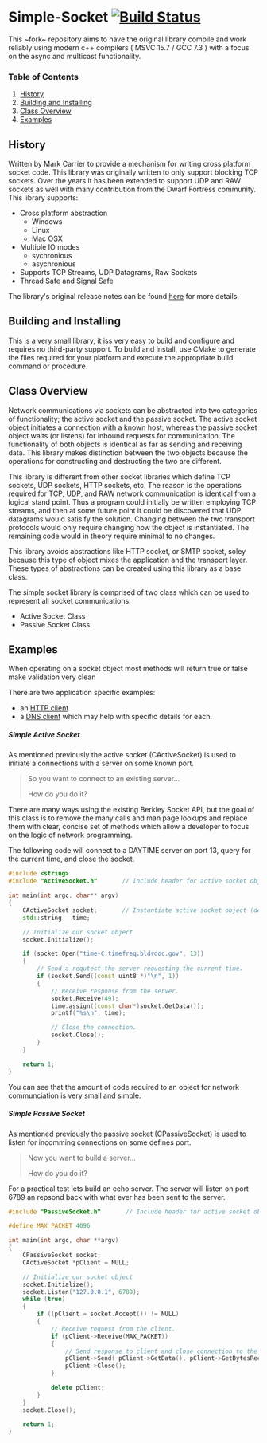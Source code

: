 # Simple-Socket [![Build Status](https://travis-ci.org/prince-chrismc/Simple-Socket.svg?branch=master)](https://travis-ci.org/prince-chrismc/Simple-Socket)
This ~fork~ repository aims to have the original library compile and work reliably using modern c++ compilers ( MSVC 15.7 / GCC 7.3 ) with a focus on the async and multicast functionality.

### Table of Contents
1. [History](#History)
2. [Building and Installing](Building-and-Installing)
3. [Class Overview](#Class-Overview)
4. [Examples](#Examples)

## History
Written by Mark Carrier to provide a mechanism for writing cross platform socket code. This library was originally written to only support blocking TCP sockets. Over the years it has been extended to support UDP and RAW sockets as well with many contribution from the Dwarf Fortress community. This library supports:
* Cross platform abstraction
   * Windows
   * Linux
   * Mac OSX
* Multiple IO modes
   * sychronious
   * asychronious
* Supports TCP Streams, UDP Datagrams, Raw Sockets
* Thread Safe and Signal Safe

The library's original release notes can be found [here](https://github.com/DFHack/clsocket/blob/master/ReleaseNotes) for more details.

## Building and Installing	
This is a very small library, it iss very easy to build and configure and requires no third-party support. To build and install, use CMake to generate the files required for your platform and execute the appropriate build command or procedure.

## Class Overview
Network communications via sockets can be abstracted into two categories of functionality; the active socket and the passive socket. The active socket object initiates a connection with a known host, whereas the passive socket object waits (or listens) for inbound requests for communication. The functionality of both objects is identical as far as sending and receiving data. This library makes distinction between the two objects because the operations for constructing and destructing the two are different.

This library is different from other socket libraries which define TCP sockets, UDP sockets, HTTP sockets, etc. The reason is the operations required for TCP, UDP, and RAW network communication is identical from a logical stand point. Thus a program could initially be written employing TCP streams, and then at some future point it could be discovered that UDP datagrams would satisify the solution. Changing between the two transport protocols would only require changing how the object is instantiated. The remaining code would in theory require minimal to no changes.

This library avoids abstractions like HTTP socket, or SMTP socket, soley because this type of object mixes the application and the transport layer. These types of abstractions can be created using this library as a base class.

The simple socket library is comprised of two class which can be used to represent all socket communications.
* Active Socket Class
* Passive Socket Class 

## Examples
When operating on a socket object most methods will return true or false make validation very clean

There are two application specific examples:
- an [HTTP client](https://github.com/prince-chrismc/clsocket/tree/master/examples/HttpRequest)
- a [DNS client](https://github.com/prince-chrismc/clsocket/tree/master/examples/Dns)
which may help with specific details for each.

##### Simple Active Socket
As mentioned previously the active socket (CActiveSocket) is used to initiate a connections with a server on some known port. 

> So you want to connect to an existing server...
>
> How do you do it?

There are many ways using the existing Berkley Socket API, but the goal of this class is to remove the many calls and man page lookups and replace them with clear, concise set of methods which allow a developer to focus on the logic of network programming.

The following code will connect to a DAYTIME server on port 13, query for the current time, and close the socket.

```cpp
#include <string>
#include "ActiveSocket.h"       // Include header for active socket object definition

int main(int argc, char** argv)
{
    CActiveSocket socket;       // Instantiate active socket object (defaults to TCP).
    std::string   time;

    // Initialize our socket object 
    socket.Initialize();

    if (socket.Open("time-C.timefreq.bldrdoc.gov", 13))
    {
        // Send a requtest the server requesting the current time.
        if (socket.Send((const uint8 *)"\n", 1))
        {
            // Receive response from the server.
            socket.Receive(49);
            time.assign((const char*)socket.GetData());
            printf("%s\n", time);

            // Close the connection.
            socket.Close();
        }
    }

    return 1;
}
```

You can see that the amount of code required to an object for network communciation is very small and simple.

##### Simple Passive Socket
As mentioned previously the passive socket (CPassiveSocket) is used to listen for incomming connections on some defines port. 

> Now you want to build a server...
>
> How do you do it?

For a practical test lets build an echo server. The server will listen on port 6789 an repsond back with what ever has been sent to the server.

```cpp
#include "PassiveSocket.h"       // Include header for active socket object definition

#define MAX_PACKET 4096 

int main(int argc, char **argv)
{
    CPassiveSocket socket;
    CActiveSocket *pClient = NULL;

    // Initialize our socket object 
    socket.Initialize();
    socket.Listen("127.0.0.1", 6789);
    while (true)
    {
        if ((pClient = socket.Accept()) != NULL)
        {
            // Receive request from the client.
            if (pClient->Receive(MAX_PACKET))
            {
                // Send response to client and close connection to the client.
                pClient->Send( pClient->GetData(), pClient->GetBytesReceived() );
                pClient->Close();
            }

            delete pClient;
        }
    }
    socket.Close();

    return 1;
}
```
